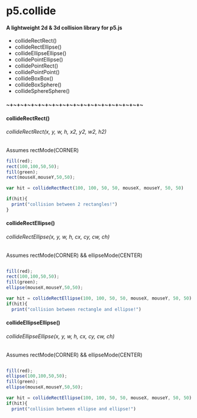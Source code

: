 # p5.collide
#### A lightweight 2d & 3d collision library for p5.js
+ collideRectRect()
+ collideRectEllipse()
+ collideEllipseEllipse()
+ collidePointEllipse()
+ collidePointRect()
+ collidePointPoint()
+ collideBoxBox()
+ collideBoxSphere()
+ collideSphereSphere()
#### ~+~+~+~+~+~+~+~+~+~+~+~+~+~+~+~+~+~+~+~

#### collideRectRect()
###### collideRectRect(x, y, w, h, x2, y2, w2, h2)
Assumes rectMode(CORNER)
```javascript
fill(red);
rect(100,100,50,50);
fill(green);
rect(mouseX,mouseY,50,50);

var hit = collideRectRect(100, 100, 50, 50, mouseX, mouseY, 50, 50)

if(hit){
  print("collision between 2 rectangles!")
}
```

#### collideRectEllipse()
###### collideRectEllipse(x, y, w, h, cx, cy, cw, ch)
Assumes rectMode(CORNER) && ellipseMode(CENTER)
```javascript

fill(red);
rect(100,100,50,50);
fill(green);
ellipse(mouseX,mouseY,50,50);

var hit = collideRectEllipse(100, 100, 50, 50, mouseX, mouseY, 50, 50)
if(hit){
  print("collision between rectangle and ellipse!")

```

#### collideEllipseEllipse()
###### collideEllipseEllipse(x, y, w, h, cx, cy, cw, ch)
Assumes rectMode(CORNER) && ellipseMode(CENTER)
```javascript

fill(red);
ellipse(100,100,50,50);
fill(green);
ellipse(mouseX,mouseY,50,50);

var hit = collideRectEllipse(100, 100, 50, 50, mouseX, mouseY, 50, 50)
if(hit){
  print("collision between ellipse and ellipse!")

```